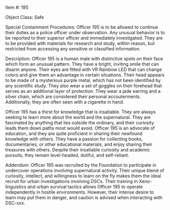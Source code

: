 Item #: 195

Object Class: Safe

Special Containment Procedures: Officer 195 is to be allowed to continue their duties as a police officer under observation. Any unusual behavior is to be reported to their superior officer and immediately investigated. They are to be provided with materials for research and study, within reason, but restricted from accessing any sensitive or classified information. 

Description: Officer 195 is a human male with distinctive spots on their face which form an unusual pattern. They have a bright, inviting smile that can disarm anyone. Their eyes are fitted with VR Rainbow LED that can change colors and give them an advantage in certain situations. Their head appears to be made of a mysterious purple metal, which has not been identified by any scientific study. They also wear a set of goggles on their forehead that serves as an additional layer of protection. They wear a jade earring and a silver chain, which are considered their personal accouterments. Additionally, they are often seen with a cigarette in hand.

Officer 195 has a thirst for knowledge that is insatiable. They are always seeking to learn more about the world and the supernatural. They are fascinated by anything that lies outside the ordinary, and their curiosity leads them down paths most would avoid. Officer 195 is an advocate of education, and they are quite proficient in sharing their newfound knowledge with others. They have a passion for collecting books, documentaries, or other educational materials, and enjoy sharing their treasures with others. Despite their insatiable curiosity and academic pursuits, they remain level-headed, dutiful, and self-reliant.

Addendum: Officer 195 was recruited by the Foundation to participate in undercover operations involving supernatural activity. Their unique blend of curiosity, intellect, and willingness to learn on the fly makes them the ideal recruit for urban investigations involving DSCs. Their training in Xeno-linguistics and urban survival tactics allows Officer 195 to operate independently in hostile environments. However, their intense desire to learn may put them in danger, and caution is advised when interacting with DSC-xxx.
